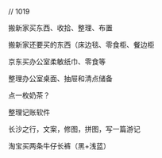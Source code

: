 // 1019

搬新家买东西、收拾、整理、布置

搬新家还要买的东西（床边毯、零食柜、餐边柜

京东买办公室柔敏纸巾、零食等

整理办公室桌面、抽屉和清点储备

点一枚奶茶？

整理记账软件

长沙之行，文案，修图，拼图，写一篇游记

淘宝买两条牛仔长裤（黑+浅蓝）
